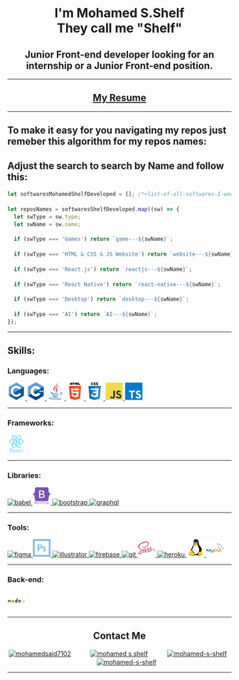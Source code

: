 <!--<img src="./GitHub Cover Image.png" />-->

<h1 align="center">I'm Mohamed S.Shelf<br />They call me <b>"Shelf"</b></h1>

<h2 align="center">Junior Front-end developer looking for an internship or a Junior Front-end position.</h2>

<hr/>
<h2 align="center"><a href="https://drive.google.com/file/d/1xottCwqBNinp5TFranV0Fa9WfJtdmsYu/view?usp=sharing">My Resume</a></h2>
<hr/>

## To make it easy for you navigating my repos just remeber this algorithm for my repos names:
## Adjust the search to search by Name and follow this:

```js
let softwaresMohamedShelfDeveloped = []; /*<list-of-all-softwares-I-worked-on>*/

let reposNames = softwaresShelfDeveloped.map((sw) => {
  let swType = sw.type;
  let swName = sw.name;

  if (swType === 'Games') return `game---${swName}`;

  if (swType === 'HTML & CSS & JS Website') return `website---${swName}`;

  if (swType === 'React.js') return `reactjs---${swName}`;

  if (swType === 'React Native') return `react-native---${swName}`;

  if (swType === 'Desktop') return `desktop---${swName}`;

  if (swType === 'AI') return `AI---${swName}`;
});
```

<hr/>

<h2 align="left">Skills: </h2>
<p align="left">

  <!-- Languages  -->
<h3 align="left">Languages: </h3>

<!-- c -->
<a href="https://www.cprogramming.com/" target="_blank" rel="noreferrer">
  <img src="https://raw.githubusercontent.com/devicons/devicon/master/icons/c/c-original.svg" alt="c" width="40"
    height="40" />
</a>

<!-- cpp -->
<a href="https://www.w3schools.com/cpp/" target="_blank" rel="noreferrer">
  <img src="https://raw.githubusercontent.com/devicons/devicon/master/icons/cplusplus/cplusplus-original.svg"
    alt="cplusplus" width="40" height="40" />
</a>

<!-- java -->
<a href="https://www.java.com" target="_blank" rel="noreferrer">
  <img src="https://raw.githubusercontent.com/devicons/devicon/master/icons/java/java-original.svg" alt="java"
    width="40" height="40" />
</a>

<!-- html -->
<a href="https://www.w3.org/html/" target="_blank" rel="noreferrer">
  <img src="https://raw.githubusercontent.com/devicons/devicon/master/icons/html5/html5-original-wordmark.svg"
    alt="html5" width="40" height="40" />
</a>

<!-- css -->
<a href="https://www.w3schools.com/css/" target="_blank" rel="noreferrer">
  <img src="https://raw.githubusercontent.com/devicons/devicon/master/icons/css3/css3-original-wordmark.svg" alt="css3"
    width="40" height="40" />
</a>

<!-- JavaScript -->
<a href="https://developer.mozilla.org/en-US/docs/Web/JavaScript" target="_blank" rel="noreferrer">
  <img src="https://raw.githubusercontent.com/devicons/devicon/master/icons/javascript/javascript-original.svg"
    alt="javascript" width="40" height="40" />
</a>

<a href="https://www.typescriptlang.org/" target="_blank" rel="noreferrer">
  <img src="https://raw.githubusercontent.com/devicons/devicon/master/icons/typescript/typescript-original.svg"
    alt="typescript" width="40" height="40" />
</a>

<hr />

<!-- Frameworks  -->
<h3 align="left">Frameworks: </h3>

<!-- reactjs -->
<a href="https://reactjs.org/" target="_blank" rel="noreferrer">
  <img src="https://raw.githubusercontent.com/devicons/devicon/master/icons/react/react-original-wordmark.svg"
    alt="react" width="40" height="40" />
</a>
<hr />

<!-- Libraries  -->
<h3 align="left">Libraries: </h3>

<!-- babeljs -->
<a href="https://babeljs.io/" target="_blank" rel="noreferrer">
  <img src="https://d33wubrfki0l68.cloudfront.net/7a197cfe44548cc1a3f581152af70a3051e11671/78df8/img/babel.svg"
    alt="babel" width="40" height="40" />
</a>

<!-- getbootstrap -->
<a href="https://getbootstrap.com" target="_blank" rel="noreferrer">
  <img src="https://raw.githubusercontent.com/devicons/devicon/master/icons/bootstrap/bootstrap-plain-wordmark.svg"
    alt="bootstrap" width="40" height="40" />
</a>

<!-- reactstrap -->
<a href="https://reactstrap.github.io/?path=/story/home-installation--page" target="_blank" rel="noreferrer">
  <img src="https://reactstrap.github.io/logo.svg" alt="bootstrap" width="40" height="40" />
</a>

<!-- graphql -->
<a href="https://graphql.org" target="_blank" rel="noreferrer">
  <img src="https://www.vectorlogo.zone/logos/graphql/graphql-icon.svg" alt="graphql" width="40" height="40" />
</a>

<hr />

<!-- Tools  -->
<h3 align="left">Tools: </h3>

<!-- figma -->
<a href="https://www.figma.com/" target="_blank" rel="noreferrer">
  <img src="https://www.vectorlogo.zone/logos/figma/figma-icon.svg" alt="figma" width="40" height="40" />
</a>

<!-- photoshop -->
<a href="https://www.photoshop.com/en" target="_blank" rel="noreferrer">
  <img src="https://raw.githubusercontent.com/devicons/devicon/master/icons/photoshop/photoshop-line.svg"
    alt="photoshop" width="40" height="40" />
</a>

<!-- illustrator -->
<a href="https://www.adobe.com/in/products/illustrator.html" target="_blank" rel="noreferrer">
  <img src="https://www.vectorlogo.zone/logos/adobe_illustrator/adobe_illustrator-icon.svg" alt="illustrator" width="40"
    height="40" />
</a>

<!-- firebase -->
<a href="https://firebase.google.com/" target="_blank" rel="noreferrer">
  <img src="https://www.vectorlogo.zone/logos/firebase/firebase-icon.svg" alt="firebase" width="40" height="40" />
</a>

<!-- git -->
<a href="https://git-scm.com/" target="_blank" rel="noreferrer">
  <img src="https://www.vectorlogo.zone/logos/git-scm/git-scm-icon.svg" alt="git" width="40" height="40" />
</a>

<a href="https://sass-lang.com" target="_blank" rel="noreferrer">
  <img src="https://raw.githubusercontent.com/devicons/devicon/master/icons/sass/sass-original.svg" alt="sass"
    width="40" height="40" />
</a>

<!-- heroku -->
<a href="https://heroku.com" target="_blank" rel="noreferrer">
  <img src="https://www.vectorlogo.zone/logos/heroku/heroku-icon.svg" alt="heroku" width="40" height="40" />
</a>

<!-- linux -->
<a href="https://www.linux.org/" target="_blank" rel="noreferrer">
  <img src="https://raw.githubusercontent.com/devicons/devicon/master/icons/linux/linux-original.svg" alt="linux"
    width="40" height="40" />
</a>

<!-- mysql -->
<a href="https://www.mysql.com/" target="_blank" rel="noreferrer">
  <img src="https://raw.githubusercontent.com/devicons/devicon/master/icons/mysql/mysql-original-wordmark.svg"
    alt="mysql" width="40" height="40" />
</a>

<!-- TODO: Versel -->

<hr />

<!-- Back-end  -->
<h3 align="left">Back-end: </h3>

<a href="https://nodejs.org" target="_blank" rel="noreferrer">
  <img src="https://raw.githubusercontent.com/devicons/devicon/master/icons/nodejs/nodejs-original-wordmark.svg"
    alt="nodejs" width="40" height="40" />
</a>

</p>

<hr />

<h2 align="center">Contact Me</h2>

<p align="center">
  <!-- Codepen  -->
  <a href="https://codepen.io/mohamedsaid7102" target="blank"><img align="center"
      src="https://raw.githubusercontent.com/rahuldkjain/github-profile-readme-generator/master/src/images/icons/Social/codepen.svg"
      alt="mohamedsaid7102" height="50" width="50" /></a>
  <!-- LinkedIn  --> &nbsp; &nbsp;&nbsp; &nbsp;&nbsp; &nbsp;
  <a href="https://linkedin.com/in/mohamed-shelf" target="blank"><img align="center"
      src="https://raw.githubusercontent.com/rahuldkjain/github-profile-readme-generator/master/src/images/icons/Social/linked-in-alt.svg"
      alt="mohamed s.shelf" height="50" width="50" /></a>
  <!--  Stackoverflow --> &nbsp; &nbsp;&nbsp; &nbsp;&nbsp; &nbsp;
  <a href="https://stackoverflow.com/users/12854478/mohamed-s-shelf" target="blank"><img align="center"
      src="https://raw.githubusercontent.com/rahuldkjain/github-profile-readme-generator/master/src/images/icons/Social/stack-overflow.svg"
      alt="mohamed-s-shelf" height="50" width="50" /></a>
  <!--  Email --> &nbsp; &nbsp;&nbsp; &nbsp;&nbsp; &nbsp;
  <a href="mailto:mohamedshelfwork@gmail.com" target="blank"><img align="center"
      src="https://cdn-icons-png.flaticon.com/512/732/732200.png" alt="mohamed-s-shelf" height="50" width="50" /></a>
</p>
<hr>
